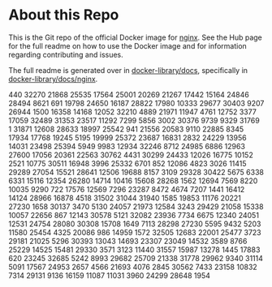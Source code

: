 # About this Repo

This is the Git repo of the official Docker image for [nginx](https://registry.hub.docker.com/_/nginx/). See the
Hub page for the full readme on how to use the Docker image and for information
regarding contributing and issues.

The full readme is generated over in [docker-library/docs](https://github.com/docker-library/docs),
specifically in [docker-library/docs/nginx](https://github.com/docker-library/docs/tree/master/nginx).

440
32270
21868
25535
17564
25001
20269
21267
17442
15164
24846
28494
8621
691
19798
24650
16187
28822
17980
10333
29677
30403
9207
26944
1500
16358
14168
12052
32210
4889
21971
11947
4761
12752
3377
17059
32489
31353
23517
11292
7299
5856
3002
30376
9739
9329
31769
1
31871
12608
28633
18997
25542
941
21556
20583
9110
22885
8345
17934
17768
19245
5195
19999
25372
23687
16831
2832
24229
13956
14031
23498
25394
5949
9983
12934
32246
8712
24985
6886
12963
27600
17056
20361
22563
30762
4431
30299
24433
12026
16775
10152
2521
10775
30511
16948
3996
25332
6701
852
12086
4823
3026
11415
29289
27054
15521
28641
12506
19688
8157
3109
29328
30422
5675
6338
6331
15116
12354
26280
14714
10416
15608
28268
1562
12694
7569
8220
10035
9290
722
17576
12569
7296
23287
8472
4674
7207
1441
16412
14124
28966
16878
4518
31502
31044
31940
1585
19853
11176
20221
27230
1658
30137
3470
5130
24057
21973
12584
3243
29429
21058
15338
10057
22656
867
12143
30578
5121
32082
23936
7734
6675
12340
24051
12531
24754
28080
30308
15708
1649
7113
28298
27230
5595
9432
5203
11580
25454
4325
20086
986
14959
1572
32505
12683
22001
25477
3723
29181
21025
5296
30393
13043
14693
23307
23049
14532
3589
8766
25229
14525
15481
29330
3571
3123
11440
31557
15987
13278
1445
17883
620
23245
32685
5242
8993
29682
25709
21338
31778
29962
9340
31114
5091
17567
24953
2657
4566
21693
4076
2845
30562
7433
23158
10832
7314
29131
9136
16159
11087
11031
3960
24299
28648
1954
